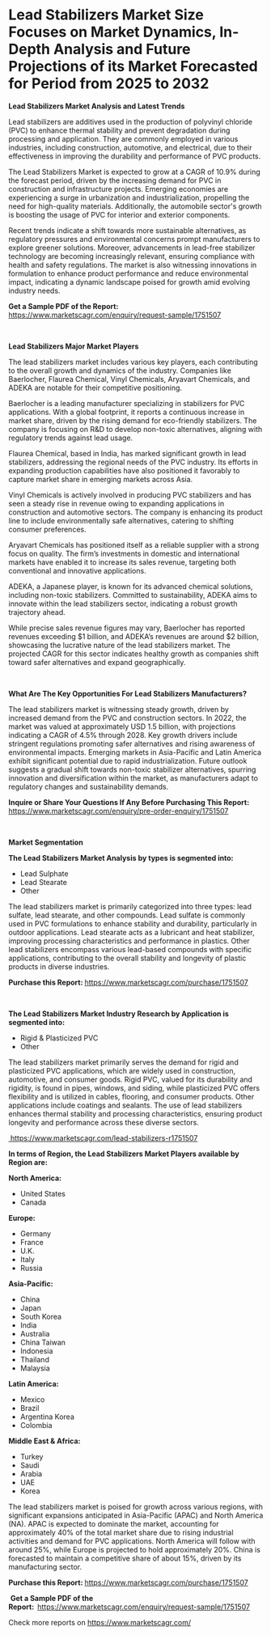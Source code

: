 <p><h1>Lead Stabilizers Market Size Focuses on Market Dynamics, In-Depth Analysis and Future Projections of its Market Forecasted for Period from 2025 to 2032</h1></p><p><strong>Lead Stabilizers Market Analysis and Latest Trends</strong></p>
<p><p>Lead stabilizers are additives used in the production of polyvinyl chloride (PVC) to enhance thermal stability and prevent degradation during processing and application. They are commonly employed in various industries, including construction, automotive, and electrical, due to their effectiveness in improving the durability and performance of PVC products. </p><p>The Lead Stabilizers Market is expected to grow at a CAGR of 10.9% during the forecast period, driven by the increasing demand for PVC in construction and infrastructure projects. Emerging economies are experiencing a surge in urbanization and industrialization, propelling the need for high-quality materials. Additionally, the automobile sector's growth is boosting the usage of PVC for interior and exterior components.</p><p>Recent trends indicate a shift towards more sustainable alternatives, as regulatory pressures and environmental concerns prompt manufacturers to explore greener solutions. Moreover, advancements in lead-free stabilizer technology are becoming increasingly relevant, ensuring compliance with health and safety regulations. The market is also witnessing innovations in formulation to enhance product performance and reduce environmental impact, indicating a dynamic landscape poised for growth amid evolving industry needs.</p></p>
<p><strong>Get a Sample PDF of the Report:&nbsp;</strong> <a href="https://www.marketscagr.com/enquiry/request-sample/1751507?utm_campaign=3510&utm_medium=2&utm_source=Github&utm_content=ia&utm_term=01042025&utm_id=lead-stabilizers">https://www.marketscagr.com/enquiry/request-sample/1751507</a></p>
<p>&nbsp;</p>
<p><strong>Lead Stabilizers Major Market Players</strong></p>
<p><p>The lead stabilizers market includes various key players, each contributing to the overall growth and dynamics of the industry. Companies like Baerlocher, Flaurea Chemical, Vinyl Chemicals, Aryavart Chemicals, and ADEKA are notable for their competitive positioning.</p><p>Baerlocher is a leading manufacturer specializing in stabilizers for PVC applications. With a global footprint, it reports a continuous increase in market share, driven by the rising demand for eco-friendly stabilizers. The company is focusing on R&D to develop non-toxic alternatives, aligning with regulatory trends against lead usage.</p><p>Flaurea Chemical, based in India, has marked significant growth in lead stabilizers, addressing the regional needs of the PVC industry. Its efforts in expanding production capabilities have also positioned it favorably to capture market share in emerging markets across Asia.</p><p>Vinyl Chemicals is actively involved in producing PVC stabilizers and has seen a steady rise in revenue owing to expanding applications in construction and automotive sectors. The company is enhancing its product line to include environmentally safe alternatives, catering to shifting consumer preferences.</p><p>Aryavart Chemicals has positioned itself as a reliable supplier with a strong focus on quality. The firm’s investments in domestic and international markets have enabled it to increase its sales revenue, targeting both conventional and innovative applications.</p><p>ADEKA, a Japanese player, is known for its advanced chemical solutions, including non-toxic stabilizers. Committed to sustainability, ADEKA aims to innovate within the lead stabilizers sector, indicating a robust growth trajectory ahead.</p><p>While precise sales revenue figures may vary, Baerlocher has reported revenues exceeding $1 billion, and ADEKA’s revenues are around $2 billion, showcasing the lucrative nature of the lead stabilizers market. The projected CAGR for this sector indicates healthy growth as companies shift toward safer alternatives and expand geographically.</p></p>
<p>&nbsp;</p>
<p><strong>What Are The Key Opportunities For Lead Stabilizers Manufacturers?</strong></p>
<p><p>The lead stabilizers market is witnessing steady growth, driven by increased demand from the PVC and construction sectors. In 2022, the market was valued at approximately USD 1.5 billion, with projections indicating a CAGR of 4.5% through 2028. Key growth drivers include stringent regulations promoting safer alternatives and rising awareness of environmental impacts. Emerging markets in Asia-Pacific and Latin America exhibit significant potential due to rapid industrialization. Future outlook suggests a gradual shift towards non-toxic stabilizer alternatives, spurring innovation and diversification within the market, as manufacturers adapt to regulatory changes and sustainability demands.</p></p>
<p><strong>Inquire or Share Your Questions If Any Before Purchasing This Report:</strong> <a href="https://www.marketscagr.com/enquiry/pre-order-enquiry/1751507?utm_campaign=3510&utm_medium=2&utm_source=Github&utm_content=ia&utm_term=01042025&utm_id=lead-stabilizers">https://www.marketscagr.com/enquiry/pre-order-enquiry/1751507</a></p>
<p>&nbsp;</p>
<p><strong>Market Segmentation</strong></p>
<p><strong>The Lead Stabilizers Market Analysis by types is segmented into:</strong></p>
<p><ul><li>Lead Sulphate</li><li>Lead Stearate</li><li>Other</li></ul></p>
<p><p>The lead stabilizers market is primarily categorized into three types: lead sulfate, lead stearate, and other compounds. Lead sulfate is commonly used in PVC formulations to enhance stability and durability, particularly in outdoor applications. Lead stearate acts as a lubricant and heat stabilizer, improving processing characteristics and performance in plastics. Other lead stabilizers encompass various lead-based compounds with specific applications, contributing to the overall stability and longevity of plastic products in diverse industries.</p></p>
<p><strong>Purchase this Report:&nbsp;</strong><a href="https://www.marketscagr.com/purchase/1751507?utm_campaign=3510&utm_medium=2&utm_source=Github&utm_content=ia&utm_term=01042025&utm_id=lead-stabilizers">https://www.marketscagr.com/purchase/1751507</a></p>
<p>&nbsp;</p>
<p><strong>The Lead Stabilizers Market Industry Research by Application is segmented into:</strong></p>
<p><ul><li>Rigid & Plasticized PVC</li><li>Other</li></ul></p>
<p><p>The lead stabilizers market primarily serves the demand for rigid and plasticized PVC applications, which are widely used in construction, automotive, and consumer goods. Rigid PVC, valued for its durability and rigidity, is found in pipes, windows, and siding, while plasticized PVC offers flexibility and is utilized in cables, flooring, and consumer products. Other applications include coatings and sealants. The use of lead stabilizers enhances thermal stability and processing characteristics, ensuring product longevity and performance across these diverse sectors.</p></p>
<p><a href="https://www.marketscagr.com/lead-stabilizers-r1751507?utm_campaign=3510&utm_medium=2&utm_source=Github&utm_content=ia&utm_term=01042025&utm_id=lead-stabilizers">&nbsp;https://www.marketscagr.com/lead-stabilizers-r1751507</a></p>
<p><strong>In terms of Region, the Lead Stabilizers Market Players available by Region are:</strong></p>
<p>
    <p> <strong> North America: </strong>
        <ul>
            <li>United States</li>
            <li>Canada</li>
        </ul>
        </p> 
    <p> <strong> Europe: </strong>
        <ul>
            <li>Germany</li>
            <li>France</li>
            <li>U.K.</li>
            <li>Italy</li>
            <li>Russia</li>
        </ul>
        </p> 
    <p> <strong> Asia-Pacific: </strong>
        <ul>
            <li>China</li>
            <li>Japan</li>
            <li>South Korea</li>
            <li>India</li>
            <li>Australia</li>
            <li>China Taiwan</li>
            <li>Indonesia</li>
            <li>Thailand</li>
            <li>Malaysia</li>
        </ul>
        </p> 
    <p> <strong> Latin America: </strong>
        <ul>
            <li>Mexico</li>
            <li>Brazil</li>
            <li>Argentina Korea</li>
            <li>Colombia</li>
        </ul>
        </p> 
    <p> <strong> Middle East & Africa: </strong>
        <ul>
            <li>Turkey</li>
            <li>Saudi</li>
            <li>Arabia</li>
            <li>UAE</li>
            <li>Korea</li>
        </ul>
    </p>
    </p>
<p><p>The lead stabilizers market is poised for growth across various regions, with significant expansions anticipated in Asia-Pacific (APAC) and North America (NA). APAC is expected to dominate the market, accounting for approximately 40% of the total market share due to rising industrial activities and demand for PVC applications. North America will follow with around 25%, while Europe is projected to hold approximately 20%. China is forecasted to maintain a competitive share of about 15%, driven by its manufacturing sector.</p></p>
<p><strong>Purchase this Report: </strong><a href="https://www.marketscagr.com/purchase/1751507?utm_campaign=3510&utm_medium=2&utm_source=Github&utm_content=ia&utm_term=01042025&utm_id=lead-stabilizers">https://www.marketscagr.com/purchase/1751507</a></p>
<p>&nbsp;<strong>Get a Sample PDF of the Report:&nbsp;&nbsp;</strong><a href="https://www.marketscagr.com/enquiry/request-sample/1751507?utm_campaign=3510&utm_medium=2&utm_source=Github&utm_content=ia&utm_term=01042025&utm_id=lead-stabilizers">https://www.marketscagr.com/enquiry/request-sample/1751507</a></p>
<p><strong></strong></p>
<p>Check more reports on <a href="https://www.marketscagr.com/?utm_campaign=3510&utm_medium=2&utm_source=Github&utm_content=ia&utm_term=01042025&utm_id=lead-stabilizers">https://www.marketscagr.com/</a></p>